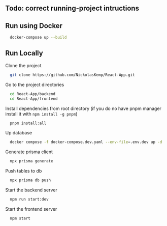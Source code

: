 ## Todo: correct running-project intructions 


## Run using Docker

```bash
  docker-compose up --build
```
## Run Locally

Clone the project

```bash
  git clone https://github.com/NickolasKemp/React-App.git
```

Go to the project directories

```bash
  cd React-App/backend
  cd React-App/frontend
```

Install dependencies from root directory (if you do no have pnpm manager install it with `npm install -g pnpm`)

```bash
  pnpm install:all
```

Up database

```bash
  docker compose -f docker-compose.dev.yaml --env-file=.env.dev up -d
```

Generate prisma client

```bash
  npx prisma generate
```

Push tables to db

```bash
  npx prisma db push
```

Start the backend server

```bash
  npm run start:dev
```

Start the frontend server

```bash
  npm start
```
